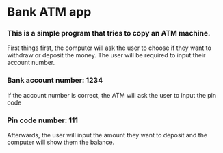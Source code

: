 # Bank ATM app

### This is a simple program that tries to copy an ATM machine.

First things first, the computer will ask the user to choose if they want to withdraw or deposit the money.
The user will be required to input their account number.
### Bank account number: 1234
If the account number is correct, the ATM will ask the user to input the pin code
### Pin code number: 111
Afterwards, the user will input the amount they want to deposit and the computer will show them the balance.
